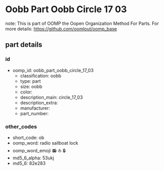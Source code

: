 # Oobb Part Oobb Circle 17 03  

note: This is part of OOMP the Oopen Organization Method For Parts. For more details: https://github.com/oomlout/oomp_base

##  part details





### id
* oomp_id: oobb_part_oobb_circle_17_03
  * classification: oobb
  * type: part
  * size: oobb
  * color: 
  * description_main: circle_17_03
  * description_extra: 
  * manufacturer: 
  * part_number: 

### other_codes
* short_code: ob
* oomp_word: radio sailboat lock
* oomp_word_emoji :radio: :sailboat: :lock:
* md5_6_alpha: 53ukj
* md5_6: 82e283